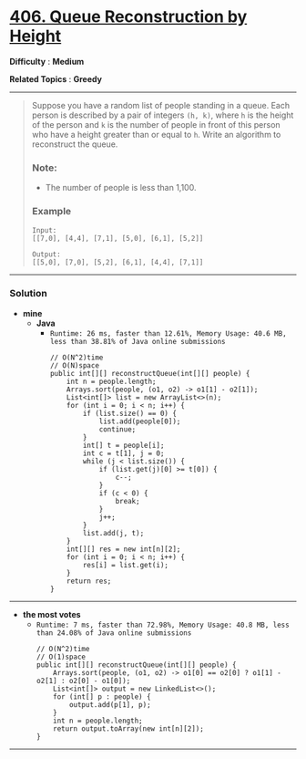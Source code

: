 # [406. Queue Reconstruction by Height](https://leetcode.com/problems/queue-reconstruction-by-height/)

**Difficulty** : **Medium**

**Related Topics** : **Greedy**

---

> Suppose you have a random list of people standing in a queue. Each person is described by a pair of integers `(h, k)`, where `h` is the height of the person and `k` is the number of people in front of this person who have a height greater than or equal to `h`. Write an algorithm to reconstruct the queue.
> 
> ### Note:
> * The number of people is less than 1,100.
> 
>  
> ### Example
> ```
> Input:
> [[7,0], [4,4], [7,1], [5,0], [6,1], [5,2]]
> 
> Output:
> [[5,0], [7,0], [5,2], [6,1], [4,4], [7,1]]
> ```


---

### Solution
* **mine**
  * **Java**
    * `Runtime: 26 ms, faster than 12.61%, Memory Usage: 40.6 MB, less than 38.81% of Java online submissions`
      ```
      // O(N^2)time
      // O(N)space
      public int[][] reconstructQueue(int[][] people) {
          int n = people.length;
          Arrays.sort(people, (o1, o2) -> o1[1] - o2[1]);
          List<int[]> list = new ArrayList<>(n);
          for (int i = 0; i < n; i++) {
              if (list.size() == 0) {
                  list.add(people[0]);
                  continue;
              }
              int[] t = people[i];
              int c = t[1], j = 0;
              while (j < list.size()) {
                  if (list.get(j)[0] >= t[0]) {
                      c--;
                  }
                  if (c < 0) {
                      break;
                  }
                  j++;
              }
              list.add(j, t);
          }
          int[][] res = new int[n][2];
          for (int i = 0; i < n; i++) {
              res[i] = list.get(i);
          }
          return res;
      }
      ```
  
---

* **the most votes**
  * `Runtime: 7 ms, faster than 72.98%, Memory Usage: 40.8 MB, less than 24.08% of Java online submissions`
    ```
    // O(N^2)time
    // O(1)space
    public int[][] reconstructQueue(int[][] people) {
        Arrays.sort(people, (o1, o2) -> o1[0] == o2[0] ? o1[1] - o2[1] : o2[0] - o1[0]);
        List<int[]> output = new LinkedList<>();
        for (int[] p : people) {
            output.add(p[1], p);
        }
        int n = people.length;
        return output.toArray(new int[n][2]);
    }
    ``` 

---
